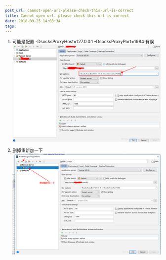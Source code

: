 ```yaml
---
post_url: cannot-open-url-please-check-this-url-is-correct
title: Cannot open url. please check this url is correct
date: 2018-09-25 14:03:34
tags:
---
```

1. 可能是配置 -DsocksProxyHost=127.0.0.1 -DsocksProxyPort=1984 有误
![](/images/20180928100047591.png)

2. 删掉重新加一下
![](/images/20180925140319547.png)